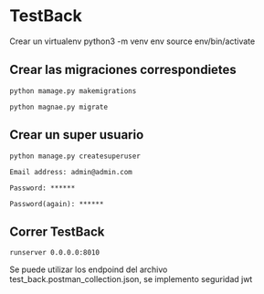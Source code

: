 # TestBack


Crear un virtualenv 
python3 -m venv env
source env/bin/activate


## Crear las migraciones correspondietes

    python mamage.py makemigrations

    python magnae.py migrate
    
    
## Crear un super usuario

    python manage.py createsuperuser 
    
    Email address: admin@admin.com
    
    Password: ******
    
    Password(again): ******
    
## Correr TestBack

    runserver 0.0.0.0:8010
    
    
Se puede utilizar los endpoind del archivo test_back.postman_collection.json, se implemento seguridad jwt